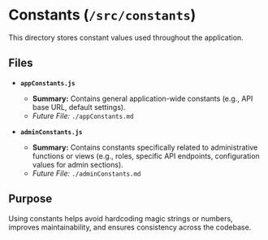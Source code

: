 # Constants (`/src/constants`)

This directory stores constant values used throughout the application.

## Files

- **`appConstants.js`**

  - **Summary:** Contains general application-wide constants (e.g., API base URL, default settings).
  - _Future File:_ `./appConstants.md`

- **`adminConstants.js`**
  - **Summary:** Contains constants specifically related to administrative functions or views (e.g., roles, specific API endpoints, configuration values for admin sections).
  - _Future File:_ `./adminConstants.md`

## Purpose

Using constants helps avoid hardcoding magic strings or numbers, improves maintainability, and ensures consistency across the codebase.
